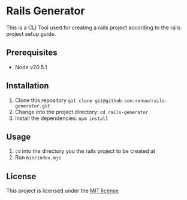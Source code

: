 # Rails Generator

This is a CLI Tool used for creating a rails project according to the rails project setup guide.

## Prerequisites
- Node v20.5.1

## Installation
1. Clone this repository `git clone git@github.com:renuo/rails-generator.git`
2. Change into the project directory: `cd rails-generator`
3. Install the dependencies: `npm install`

## Usage
1. `cd` into the directory you the rails project to be created at
2. Run `bin/index.mjs`


## License
This project is licensed under the [MIT license](LICENSE)
